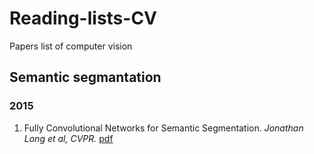 # Reading-lists-CV
Papers list of computer vision
## Semantic segmantation
### 2015
1. Fully Convolutional Networks for Semantic Segmentation. *Jonathan Long et al, CVPR.* [pdf](https://people.eecs.berkeley.edu/~jonlong/long_shelhamer_fcn.pdf)
